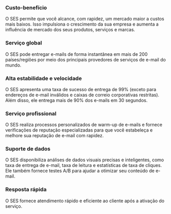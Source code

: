 ### Custo-benefício
O SES permite que você alcance, com rapidez, um mercado maior a custos mais baixos. Isso impulsiona o crescimento da sua empresa e aumenta a influência de mercado dos seus produtos, serviços e marcas.

### Serviço global
O SES pode entregar e-mails de forma instantânea em mais de 200 países/regiões por meio dos principais provedores de serviços de e-mail do mundo.

### Alta estabilidade e velocidade
O SES apresenta uma taxa de sucesso de entrega de 99% (exceto para endereços de e-mail inválidos e caixas de correio corporativas restritas). Além disso, ele entrega mais de 90% dos e-mails em 30 segundos.

### Serviço profissional
O SES realiza processos personalizados de warm-up de e-mails e fornece verificações de reputação especializadas para que você estabeleça e melhore sua reputação de e-mail com rapidez.

### Suporte de dados
O SES disponibiliza análises de dados visuais precisas e inteligentes, como taxa de entrega de e-mail, taxa de leitura e estatísticas de taxa de cliques. Ele também fornece testes A/B para ajudar a otimizar seu conteúdo de e-mail.

### Resposta rápida
O SES fornece atendimento rápido e eficiente ao cliente após a ativação do serviço.
